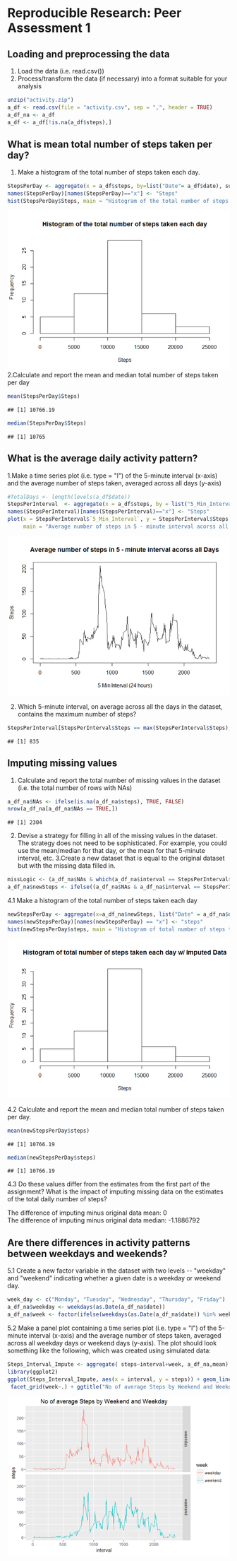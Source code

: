 # Reproducible Research: Peer Assessment 1


## Loading and preprocessing the data
1. Load the data (i.e. read.csv())
2. Process/transform the data (if necessary) into a format suitable for your analysis

```r
unzip("activity.zip")
a_df <- read.csv(file = "activity.csv", sep = ",", header = TRUE)
a_df_na <- a_df 
a_df <- a_df[!is.na(a_df$steps),]
```


## What is mean total number of steps taken per day?
1. Make a histogram of the total number of steps taken each day.

```r
StepsPerDay <- aggregate(x = a_df$steps, by=list("Date"= a_df$date), sum)
names(StepsPerDay)[names(StepsPerDay)=="x"] <- "Steps"
hist(StepsPerDay$Steps, main = "Histogram of the total number of steps taken each day", xlab = "Steps")
```

![](PA1_template_files/figure-html/unnamed-chunk-2-1.png)<!-- -->
2.Calculate and report the mean and median total number of steps taken per day


```r
mean(StepsPerDay$Steps)
```

```
## [1] 10766.19
```

```r
median(StepsPerDay$Steps)
```

```
## [1] 10765
```

## What is the average daily activity pattern?
1.Make a time series plot (i.e. type = "l") of the 5-minute interval (x-axis) and the average number of steps taken, averaged across all days (y-axis)


```r
#TotalDays <- length(levels(a_df$date))
StepsPerInterval  <- aggregate(x = a_df$steps, by = list("5_Min_Interval" = a_df$interval), mean)
names(StepsPerInterval)[names(StepsPerInterval)=="x"] <- "Steps"
plot(x = StepsPerInterval$`5_Min_Interval`, y = StepsPerInterval$Steps, type = "l", 
     main = "Average number of steps in 5 - minute interval acorss all Days", xlab = "5 Min Interval (24 hours)", ylab = "Steps")
```

![](PA1_template_files/figure-html/unnamed-chunk-4-1.png)<!-- -->

2. Which 5-minute interval, on average across all the days in the dataset, contains the maximum number of steps?

```r
StepsPerInterval[StepsPerInterval$Steps == max(StepsPerInterval$Steps),]$`5_Min_Interval`
```

```
## [1] 835
```
## Imputing missing values
1. Calculate and report the total number of missing values in the dataset (i.e. the total number of rows with NAs)

```r
a_df_na$NAs <- ifelse(is.na(a_df_na$steps), TRUE, FALSE)
nrow(a_df_na[a_df_na$NAs == TRUE,])
```

```
## [1] 2304
```
2. Devise a strategy for filling in all of the missing values in the dataset. The strategy does not need to be sophisticated. For example, you could use the mean/median for that day, or the mean for that 5-minute interval, etc.
3.Create a new dataset that is equal to the original dataset but with the missing data filled in.

```r
missLogic <- (a_df_na$NAs & which(a_df_na$interval == StepsPerInterval$`5_Min_Interval`))
a_df_na$newSteps <- ifelse((a_df_na$NAs & a_df_na$interval == StepsPerInterval$`5_Min_Interval`), StepsPerInterval$Steps, a_df_na$steps)
```
4.1 Make a histogram of the total number of steps taken each day   

```r
newStepsPerDay <- aggregate(x=a_df_na$newSteps, list("Date" = a_df_na$date), sum)
names(newStepsPerDay)[names(newStepsPerDay) == "x"] <- "steps"
hist(newStepsPerDay$steps, main = "Histogram of total number of steps taken each day w/ Imputed Data", xlab = "Steps")
```

![](PA1_template_files/figure-html/unnamed-chunk-8-1.png)<!-- -->
  
4.2 Calculate and report the mean and median total number of steps taken per day.

```r
mean(newStepsPerDay$steps)
```

```
## [1] 10766.19
```

```r
median(newStepsPerDay$steps)
```

```
## [1] 10766.19
```
4.3 Do these values differ from the estimates from the first part of the assignment? What is the impact of imputing missing data on the estimates of the total daily number of steps?

The difference of imputing minus original data mean: 0   
The difference of imputing minus original data median: -1.1886792

## Are there differences in activity patterns between weekdays and weekends?
5.1 Create a new factor variable in the dataset with two levels -- "weekday" and "weekend" indicating whether a given date is a weekday or weekend day.

```r
week_day <- c("Monday", "Tuesday", "Wednesday", "Thursday", "Friday")
a_df_na$weekday <- weekdays(as.Date(a_df_na$date))
a_df_na$week <- factor(ifelse(weekdays(as.Date(a_df_na$date)) %in% week_day, "weekday", "weekend"))
```
5.2 Make a panel plot containing a time series plot (i.e. type = "l") of the 5-minute interval (x-axis) and the average number of steps taken, averaged across all weekday days or weekend days (y-axis). The plot should look something like the following, which was created using simulated data:


```r
Steps_Interval_Impute <- aggregate( steps~interval+week, a_df_na,mean)
library(ggplot2)
ggplot(Steps_Interval_Impute, aes(x = interval, y = steps)) + geom_line(aes(colour = week)) +
 facet_grid(week~.) + ggtitle("No of average Steps by Weekend and Weekday")
```

![](PA1_template_files/figure-html/unnamed-chunk-11-1.png)<!-- -->

